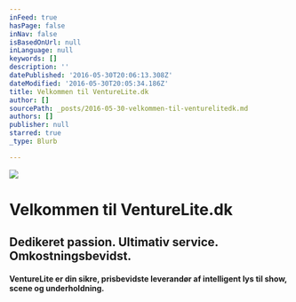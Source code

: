 ```yaml
---
inFeed: true
hasPage: false
inNav: false
isBasedOnUrl: null
inLanguage: null
keywords: []
description: ''
datePublished: '2016-05-30T20:06:13.308Z'
dateModified: '2016-05-30T20:05:34.186Z'
title: Velkommen til VentureLite.dk
author: []
sourcePath: _posts/2016-05-30-velkommen-til-venturelitedk.md
authors: []
publisher: null
starred: true
_type: Blurb

---
```

![](https://the-grid-user-content.s3-us-west-2.amazonaws.com/af8b5ad2-2c35-4115-9a16-a8054366ba43.png)

# Velkommen til VentureLite.dk

## Dedikeret passion. Ultimativ service. Omkostningsbevidst.

#### VentureLite er din sikre, prisbevidste leverandør af intelligent lys til show, scene og underholdning.
